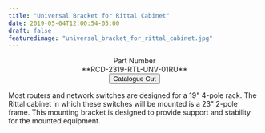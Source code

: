 ```yaml
---
title: "Universal Bracket for Rittal Cabinet"
date: 2019-05-04T12:00:54-05:00
draft: false
featuredimage: "universal_bracket_for_rittal_cabinet.jpg"
---
```

<center>
Part Number
<br>
**RCD-2319-RTL-UNV-01RU**
<br>
<a target="none" href="../../catalogue/RCDesign-Bracket-Ritall-1RU.pdf"><button class="btn btn-sm">Catalogue Cut</button></a>
</center>

Most routers and network switches are designed for a 19" 4-pole rack. The Rittal cabinet in which these switches will be mounted is a 23" 2-pole frame. This mounting bracket is designed to provide support and stability for the mounted equipment.